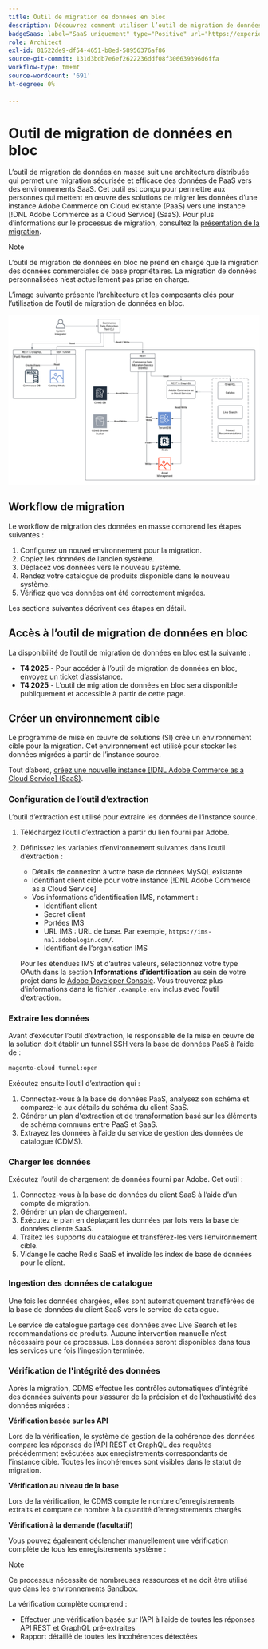 ```yaml
---
title: Outil de migration de données en bloc
description: Découvrez comment utiliser l’outil de migration de données en bloc pour migrer les données de votre instance Adobe Commerce on Cloud existante vers  [!DNL Adobe Commerce as a Cloud Service].
badgeSaas: label="SaaS uniquement" type="Positive" url="https://experienceleague.adobe.com/en/docs/commerce/user-guides/product-solutions" tooltip="S’applique uniquement aux projets Adobe Commerce as a Cloud Service et Adobe Commerce Optimizer (infrastructure SaaS gérée par Adobe)."
role: Architect
exl-id: 81522de9-df54-4651-b8ed-58956376af86
source-git-commit: 131d3bdb7e6ef2622236ddf08f306639396d6ffa
workflow-type: tm+mt
source-wordcount: '691'
ht-degree: 0%

---
```


# Outil de migration de données en bloc

L’outil de migration de données en masse suit une architecture distribuée qui permet une migration sécurisée et efficace des données de PaaS vers des environnements SaaS. Cet outil est conçu pour permettre aux personnes qui mettent en œuvre des solutions de migrer les données d’une instance Adobe Commerce on Cloud existante (PaaS) vers une instance [!DNL Adobe Commerce as a Cloud Service] (SaaS). Pour plus d’informations sur le processus de migration, consultez la [présentation de la migration](./overview.md).

>[!NOTE]
>
>L’outil de migration de données en bloc ne prend en charge que la migration des données commerciales de base propriétaires. La migration de données personnalisées n’est actuellement pas prise en charge.

L’image suivante présente l’architecture et les composants clés pour l’utilisation de l’outil de migration de données en bloc.

![Architecture de l’outil de migration groupée de données](../assets/bulk-data-diagram.png)

## Workflow de migration

Le workflow de migration des données en masse comprend les étapes suivantes :

1. Configurez un nouvel environnement pour la migration.
1. Copiez les données de l’ancien système.
1. Déplacez vos données vers le nouveau système.
1. Rendez votre catalogue de produits disponible dans le nouveau système.
1. Vérifiez que vos données ont été correctement migrées.

Les sections suivantes décrivent ces étapes en détail.

## Accès à l’outil de migration de données en bloc

La disponibilité de l’outil de migration de données en bloc est la suivante :

- **T4 2025** - Pour accéder à l’outil de migration de données en bloc, envoyez un ticket d’assistance.
- **T4 2025** - L’outil de migration de données en bloc sera disponible publiquement et accessible à partir de cette page.

## Créer un environnement cible

Le programme de mise en œuvre de solutions (SI) crée un environnement cible pour la migration. Cet environnement est utilisé pour stocker les données migrées à partir de l’instance source.

Tout d’abord, [créez une nouvelle instance  [!DNL Adobe Commerce as a Cloud Service] (SaaS)](../getting-started.md#create-an-instance).

### Configuration de l’outil d’extraction

L’outil d’extraction est utilisé pour extraire les données de l’instance source.

1. Téléchargez l’outil d’extraction à partir du lien fourni par Adobe.
1. Définissez les variables d’environnement suivantes dans l’outil d’extraction :
   - Détails de connexion à votre base de données MySQL existante
   - Identifiant client cible pour votre instance [!DNL Adobe Commerce as a Cloud Service]
   - Vos informations d’identification IMS, notamment :
      - Identifiant client
      - Secret client
      - Portées IMS
      - URL IMS : URL de base. Par exemple, `https://ims-na1.adobelogin.com/`.
      - Identifiant de l’organisation IMS

   Pour les étendues IMS et d’autres valeurs, sélectionnez votre type OAuth dans la section **Informations d’identification** au sein de votre projet dans le [Adobe Developer Console](https://developer.adobe.com/console/). Vous trouverez plus d’informations dans le fichier `.example.env` inclus avec l’outil d’extraction.

### Extraire les données

Avant d’exécuter l’outil d’extraction, le responsable de la mise en œuvre de la solution doit établir un tunnel SSH vers la base de données PaaS à l’aide de :

```bash
magento-cloud tunnel:open
```

Exécutez ensuite l’outil d’extraction qui :

1. Connectez-vous à la base de données PaaS, analysez son schéma et comparez-le aux détails du schéma du client SaaS.
1. Générer un plan d&#39;extraction et de transformation basé sur les éléments de schéma communs entre PaaS et SaaS.
1. Extrayez les données à l’aide du service de gestion des données de catalogue (CDMS).

### Charger les données

Exécutez l’outil de chargement de données fourni par Adobe. Cet outil :

1. Connectez-vous à la base de données du client SaaS à l’aide d’un compte de migration.
1. Générer un plan de chargement.
1. Exécutez le plan en déplaçant les données par lots vers la base de données cliente SaaS.
1. Traitez les supports du catalogue et transférez-les vers l’environnement cible.
1. Vidange le cache Redis SaaS et invalide les index de base de données pour le client.

### Ingestion des données de catalogue

Une fois les données chargées, elles sont automatiquement transférées de la base de données du client SaaS vers le service de catalogue.

Le service de catalogue partage ces données avec Live Search et les recommandations de produits. Aucune intervention manuelle n’est nécessaire pour ce processus. Les données seront disponibles dans tous les services une fois l’ingestion terminée.

### Vérification de l&#39;intégrité des données

Après la migration, CDMS effectue les contrôles automatiques d’intégrité des données suivants pour s’assurer de la précision et de l’exhaustivité des données migrées :

**Vérification basée sur les API**

Lors de la vérification, le système de gestion de la cohérence des données compare les réponses de l’API REST et GraphQL des requêtes précédemment exécutées aux enregistrements correspondants de l’instance cible. Toutes les incohérences sont visibles dans le statut de migration.

**Vérification au niveau de la base**

Lors de la vérification, le CDMS compte le nombre d’enregistrements extraits et compare ce nombre à la quantité d’enregistrements chargés.

**Vérification à la demande (facultatif)**

Vous pouvez également déclencher manuellement une vérification complète de tous les enregistrements système :

>[!NOTE]
>
>Ce processus nécessite de nombreuses ressources et ne doit être utilisé que dans les environnements Sandbox.

La vérification complète comprend :

- Effectuer une vérification basée sur l’API à l’aide de toutes les réponses API REST et GraphQL pré-extraites
- Rapport détaillé de toutes les incohérences détectées

